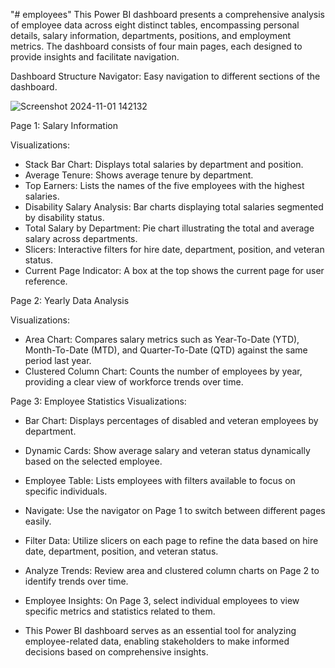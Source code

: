"# employees" 
This Power BI dashboard presents a comprehensive analysis of employee data across eight distinct tables, encompassing personal details, salary information, departments, positions, and employment metrics. The dashboard consists of four main pages, each designed to provide insights and facilitate navigation.

Dashboard Structure
Navigator: Easy navigation to different sections of the dashboard.

![Screenshot 2024-11-01 142132](https://github.com/user-attachments/assets/3c28e515-b70a-4943-b8c7-157f06ba8a04)

Page 1: Salary Information


Visualizations:
- Stack Bar Chart: Displays total salaries by department and position.
- Average Tenure: Shows average tenure by department.
- Top Earners: Lists the names of the five employees with the highest salaries.
- Disability Salary Analysis: Bar charts displaying total salaries segmented by disability status.
- Total Salary by Department: Pie chart illustrating the total and average salary across departments.
- Slicers: Interactive filters for hire date, department, position, and veteran status.
- Current Page Indicator: A box at the top shows the current page for user reference.

Page 2: Yearly Data Analysis


Visualizations:
- Area Chart: Compares salary metrics such as Year-To-Date (YTD), Month-To-Date (MTD), and Quarter-To-Date (QTD) against the same period last year.
- Clustered Column Chart: Counts the number of employees by year, providing a clear view of workforce trends over time.


Page 3: Employee Statistics
Visualizations:
- Bar Chart: Displays percentages of disabled and veteran employees by department.
- Dynamic Cards: Show average salary and veteran status dynamically based on the selected employee.
- Employee Table: Lists employees with filters available to focus on specific individuals.
- Navigate: Use the navigator on Page 1 to switch between different pages easily.
- Filter Data: Utilize slicers on each page to refine the data based on hire date, department, position, and veteran status.
- Analyze Trends: Review area and clustered column charts on Page 2 to identify trends over time.
- Employee Insights: On Page 3, select individual employees to view specific metrics and statistics related to them.

- This Power BI dashboard serves as an essential tool for analyzing employee-related data, enabling stakeholders to make informed decisions based on comprehensive insights.
